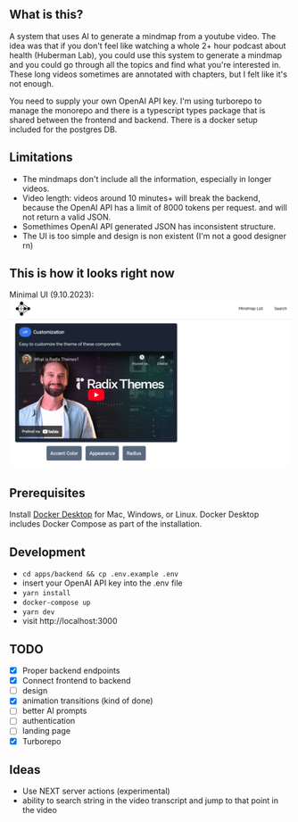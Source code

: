 ## What is this?

A system that uses AI to generate a mindmap from a youtube video. The idea was that if you don't feel like watching a whole 2+ hour podcast about health (Huberman Lab), you could use this system to generate a mindmap and you could go through all the topics and find what you're interested in. These long videos sometimes are annotated with chapters, but I felt like it's not enough.

You need to supply your own OpenAI API key. I'm using turborepo to manage the monorepo and there is a typescript types package that is shared between the frontend and backend. There is a docker setup included for the postgres DB.

## Limitations

- The mindmaps don't include all the information, especially in longer videos.
- Video length: videos around 10 minutes+ will break the backend, because the OpenAI API has a limit of 8000 tokens per request. and will not return a valid JSON.
- Somethimes OpenAI API generated JSON has inconsistent structure.
- The UI is too simple and design is non existent (I'm not a good designer rn)

## This is how it looks right now

Minimal UI (9.10.2023):
![Example](./example.png)

## Prerequisites

Install [Docker Desktop](https://docs.docker.com/get-docker) for Mac, Windows, or Linux. Docker Desktop includes Docker Compose as part of the installation.

## Development

- `cd apps/backend && cp .env.example .env`
- insert your OpenAI API key into the .env file
- `yarn install`
- `docker-compose up`
- `yarn dev`
- visit http://localhost:3000

<!-- ## Technical features

- Dockerized app with a frontend and backend services which share typescript types. Dev and prod versions.
- Next.js frontend with typescript, tailwindcss, app router (NEXT 13.4), server-side rendering with combined fetching (first time fetches data on server, then on client). -->

## TODO

- [x] Proper backend endpoints
- [x] Connect frontend to backend
- [ ] design
- [x] animation transitions (kind of done)
- [ ] better AI prompts
- [ ] authentication
- [ ] landing page
- [x] Turborepo

## Ideas

- Use NEXT server actions (experimental)
- ability to search string in the video transcript and jump to that point in the video
